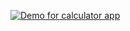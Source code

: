 [![Demo for calculator app](https://img.youtube.com/vi/i16Edn-pUYM/0.jpg)](https://youtube.com/shorts/i16Edn-pUYM)
